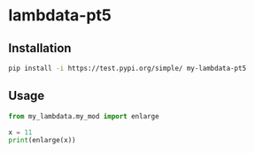 # lambdata-pt5

## Installation

```sh
pip install -i https://test.pypi.org/simple/ my-lambdata-pt5
```

## Usage

```py
from my_lambdata.my_mod import enlarge

x = 11
print(enlarge(x))
```
